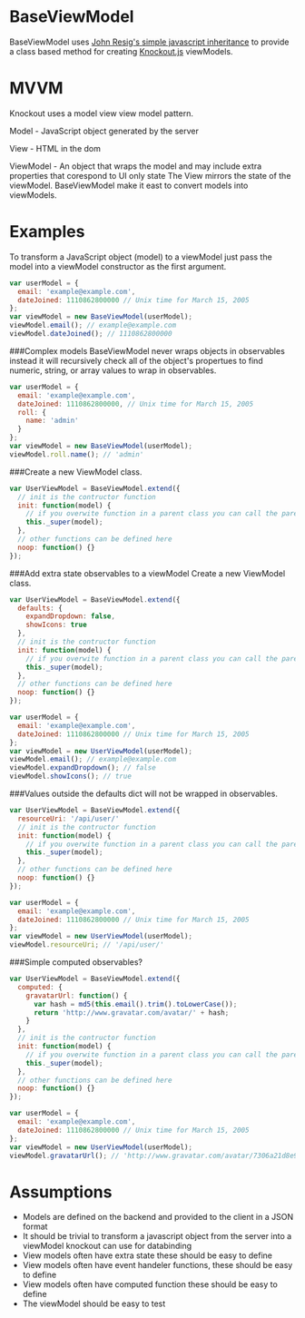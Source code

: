 BaseViewModel
=============

BaseViewModel uses [John Resig's simple javascript inheritance](http://ejohn.org/blog/simple-javascript-inheritance/) to provide a class based method for creating [Knockout.js](http://knockoutjs.com/) viewModels.

MVVM
====
Knockout uses a model view view model pattern. 

Model - JavaScript object generated by the server

View - HTML in the dom

ViewModel - An object that wraps the model and may include extra properties that corespond to UI only state
The View mirrors the state of the viewModel. BaseViewModel make it east to convert models into viewModels.

Examples
========
To transform a JavaScript object (model) to a viewModel just pass the model into a viewModel constructor as the first argument.

```javascript
var userModel = {
  email: 'example@example.com',
  dateJoined: 1110862800000 // Unix time for March 15, 2005
};
var viewModel = new BaseViewModel(userModel);
viewModel.email(); // example@example.com
viewModel.dateJoined(); // 1110862800000
```

###Complex models
BaseViewModel never wraps objects in observables instead it will recursively check all of the object's propertues to 
find numeric, string, or array values to wrap in observables.
```javascript
var userModel = {
  email: 'example@example.com',
  dateJoined: 1110862800000, // Unix time for March 15, 2005
  roll: {
    name: 'admin'
  }
};
var viewModel = new BaseViewModel(userModel);
viewModel.roll.name(); // 'admin'

```

###Create a new ViewModel class.
```javascript
var UserViewModel = BaseViewModel.extend({
  // init is the contructor function
  init: function(model) {
    // if you overwite function in a parent class you can call the parent function using _super
    this._super(model);
  },
  // other functions can be defined here
  noop: function() {}
});
```

###Add extra state observables to a viewModel
Create a new ViewModel class.
```javascript
var UserViewModel = BaseViewModel.extend({
  defaults: {
    expandDropdown: false,
    showIcons: true
  },
  // init is the contructor function
  init: function(model) {
    // if you overwite function in a parent class you can call the parent function using _super
    this._super(model);
  },
  // other functions can be defined here
  noop: function() {}
});

var userModel = {
  email: 'example@example.com',
  dateJoined: 1110862800000 // Unix time for March 15, 2005
};
var viewModel = new UserViewModel(userModel);
viewModel.email(); // example@example.com
viewModel.expandDropdown(); // false
viewModel.showIcons(); // true
```

###Values outside the defaults dict will not be wrapped in observables.
```javascript
var UserViewModel = BaseViewModel.extend({
  resourceUri: '/api/user/'
  // init is the contructor function
  init: function(model) {
    // if you overwite function in a parent class you can call the parent function using _super
    this._super(model);
  },
  // other functions can be defined here
  noop: function() {}
});

var userModel = {
  email: 'example@example.com',
  dateJoined: 1110862800000 // Unix time for March 15, 2005
};
var viewModel = new UserViewModel(userModel);
viewModel.resourceUri; // '/api/user/'
```


###Simple computed observables?
```javascript
var UserViewModel = BaseViewModel.extend({
  computed: {
    gravatarUrl: function() {
      var hash = md5(this.email().trim().toLowerCase());
      return 'http://www.gravatar.com/avatar/' + hash;
    }
  },
  // init is the contructor function
  init: function(model) {
    // if you overwite function in a parent class you can call the parent function using _super
    this._super(model);
  },
  // other functions can be defined here
  noop: function() {}
});

var userModel = {
  email: 'example@example.com',
  dateJoined: 1110862800000 // Unix time for March 15, 2005
};
var viewModel = new UserViewModel(userModel);
viewModel.gravatarUrl(); // 'http://www.gravatar.com/avatar/7306a21d8e9bdae642aa57606d8393f4'
```

Assumptions
===========
- Models are defined on the backend and provided to the client in a JSON format
- It should be trivial to transform a javascript object from the server into a viewModel knockout can use for databinding
- View models often have extra state these should be easy to define
- View models often have event handeler functions, these should be easy to define
- View models often have computed function these should be easy to define
- The viewModel should be easy to test
